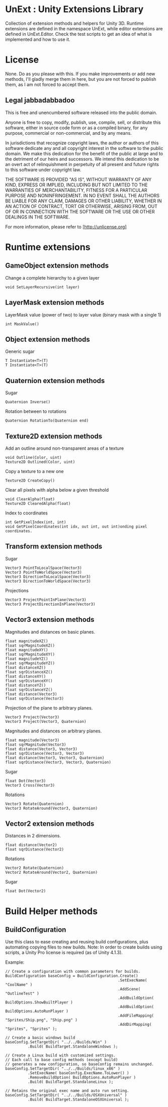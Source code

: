 UnExt : Unity Extensions Library
================================
Collection of extension methods and helpers for Unity 3D.
Runtime extensions are defined in the namespace UnExt, while editor extensions are defined in UnExt.Editor.
Check the test scripts to get an idea of what is implemented and how to use it.

License
=======
None. Do as you please with this.
If you make improvements or add new methods, I'll gladly merge them in here,
but you are not forced to publish them, as I am not forced to accept them.

Legal jabbadabbadoo
-------------------
This is free and unencumbered software released into the public domain.

Anyone is free to copy, modify, publish, use, compile, sell, or
distribute this software, either in source code form or as a compiled
binary, for any purpose, commercial or non-commercial, and by any
means.

In jurisdictions that recognize copyright laws, the author or authors
of this software dedicate any and all copyright interest in the
software to the public domain. We make this dedication for the benefit
of the public at large and to the detriment of our heirs and
successors. We intend this dedication to be an overt act of
relinquishment in perpetuity of all present and future rights to this
software under copyright law.

THE SOFTWARE IS PROVIDED "AS IS", WITHOUT WARRANTY OF ANY KIND,
EXPRESS OR IMPLIED, INCLUDING BUT NOT LIMITED TO THE WARRANTIES OF
MERCHANTABILITY, FITNESS FOR A PARTICULAR PURPOSE AND NONINFRINGEMENT.
IN NO EVENT SHALL THE AUTHORS BE LIABLE FOR ANY CLAIM, DAMAGES OR
OTHER LIABILITY, WHETHER IN AN ACTION OF CONTRACT, TORT OR OTHERWISE,
ARISING FROM, OUT OF OR IN CONNECTION WITH THE SOFTWARE OR THE USE OR
OTHER DEALINGS IN THE SOFTWARE.

For more information, please refer to [http://unlicense.org]

Runtime extensions
==================

GameObject extension methods
----------------------------
Change a complete hierarchy to a given layer

    void SetLayerRecursive(int layer)

LayerMask extension methods
---------------------------
LayerMask value (power of two) to layer value (binary mask with a single 1)

    int MaskValue()

Object extension methods
------------------------
Generic sugar

    T Instantiate<T>(T)
    T Instantiate<T>(T)

Quaternion extension methods
----------------------------
Sugar

    Quaternion Inverse()

Rotation between to rotations

    Quaternion RotationTo(Quaternion end)

Texture2D extension methods
---------------------------
Add an outline around non-transparent areas of a texture

    void Outline(Color, uint)
    Texture2D Outlined(Color, uint)

Copy a texture to a new one

    Texture2D CreateCopy()

Clear all pixels with alpha below a given threshold

    void ClearAlpha(float)
    Texture2D ClearedAlpha(float)

Index to coordinates

    int GetPixelIndex(int, int)
    void GetPixelCoordinates(int idx, out int, out int)onding pixel coordinates.

Transform extension methods
---------------------------
Sugar

    Vector3 PointToLocalSpace(Vector3)
    Vector3 PointToWorldSpace(Vector3)
    Vector3 DirectionToLocalSpace(Vector3)
    Vector3 DirectionToWorldSpace(Vector3)

Projections

    Vector3 ProjectPointInPlane(Vector3)
    Vector3 ProjectDirectionInPlane(Vector3)

Vector3 extension methods
-------------------------
Magnitudes and distances on basic planes.

    float magnitudeXZ()
    float sqrMagnitudeXZ()
    float magnitudeXY()
    float sqrMagnitudeXY()
    float magnitudeYZ()
    float sqrMagnitudeYZ()
    float distanceXZ()
    float sqrDistanceXZ()
    float distanceXY()
    float sqrDistanceXY()
    float distanceYZ()
    float sqrDistanceYZ()
    float distance(Vector3)
    float sqrDistance(Vector3)

Projection of the plane to arbitrary planes.

    Vector3 Project(Vector3)
    Vector3 Project(Vector3, Quaternion)

Magnitudes and distances on arbitrary planes.

    float magnitude(Vector3)
    float sqrMagnitude(Vector3)
    float distance(Vector3, Vector3)
    float sqrDistance(Vector3, Vector3)
    float distance(Vector3, Vector3, Quaternion)
    float sqrDistance(Vector3, Vector3, Quaternion)

Sugar

    float Dot(Vector3)
    Vector3 Cross(Vector3)

Rotations

    Vector3 Rotate(Quaternion)
    Vector3 RotateAround(Vector3, Quaternion)

Vector2 extension methods
-------------------------
Distances in 2 dimensions.

    float distance(Vector2)
    float sqrDistance(Vector2)

Rotations

    Vector2 Rotate(Quaternion)
    Vector2 RotateAround(Vector2, Quaternion)

Sugar

    float Dot(Vector2)

Build Helper methods
====================

BuildConfiguration
------------------
Use this class to ease creating and reusing build configurations, plus automating copying files to new builds.
Note: In order to create builds using scripts, a Unity Pro license is required (as of Unity 4.1.3).

Example:

    // Create a configuration with common parameters for builds.
    BuildConfiguration baseConfig = BuildConfiguration.Create()
                                                      .SetExecName( "CoolName" )
                                                      .AddScene( "OutlineTest" )
                                                      .AddBuildOption( BuildOptions.ShowBuiltPlayer )
                                                      .AddBuildOption( BuildOptions.AutoRunPlayer )
                                                      .AddFileMapping( "Sprites/Ship.png", "Ship.png" )
                                                      .AddDirMapping( "Sprites", "Sprites" );

    // Create a basic windows build
    baseConfig.SetTargetDir( "../../Builds/Win" )
              .Build( BuildTarget.StandaloneWindows );

    // Create a Linux build with customized settings.
    // Each call to base config methods (except build)
    // generates a new configuration, so baseConfig remains unchanged.
    baseConfig.SetTargetDir( "../../Builds/linux_x86" )
              .SetExecName( baseConfig.ExecName.ToLower() )
              .RemoveBuildOption( BuildOptions.AutoRunPlayer )
              .Build( BuildTarget.StandaloneLinux );

    // Retains the original exec name and auto run setting.
    baseConfig.SetTargetDir( "../../Builds/OSXUniversal" )
              .Build( BuildTarget.StandaloneOSXUniversal );

